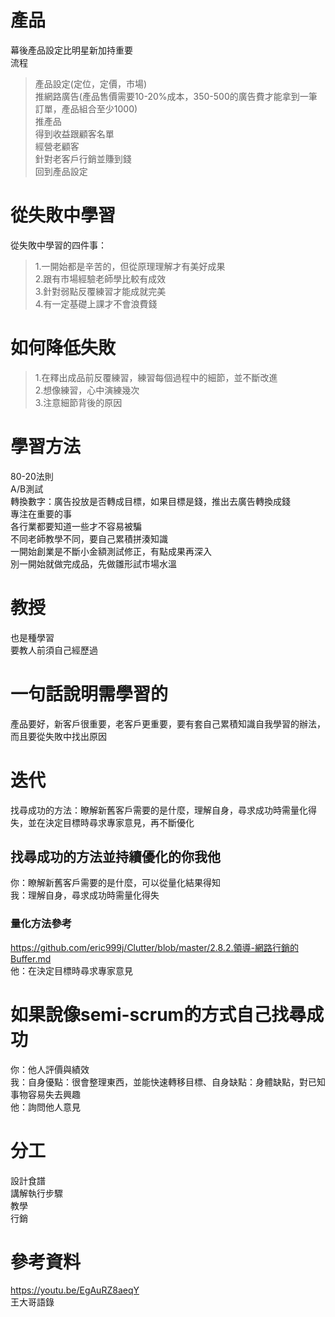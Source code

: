 # 產品
幕後產品設定比明星新加持重要  
流程  
>產品設定(定位，定價，市場)  
>推網路廣告(產品售價需要10-20%成本，350-500的廣告費才能拿到一筆訂單，產品組合至少1000)  
>推產品  
>得到收益跟顧客名單  
>經營老顧客  
>針對老客戶行銷並賺到錢  
>回到產品設定  

# 從失敗中學習
從失敗中學習的四件事：    
>1.一開始都是辛苦的，但從原理理解才有美好成果  
>2.跟有市場經驗老師學比較有成效  
>3.針對弱點反覆練習才能成就完美  
>4.有一定基礎上課才不會浪費錢 

# 如何降低失敗
>1.在釋出成品前反覆練習，練習每個過程中的細節，並不斷改進  
>2.想像練習，心中演練幾次  
>3.注意細節背後的原因  

# 學習方法  
80-20法則  
A/B測試  
轉換數字：廣告投放是否轉成目標，如果目標是錢，推出去廣告轉換成錢  
專注在重要的事  
各行業都要知道一些才不容易被騙  
不同老師教學不同，要自己累積拼湊知識  
一開始創業是不斷小金額測試修正，有點成果再深入  
別一開始就做完成品，先做雛形試市場水溫  

# 教授  
也是種學習  
要教人前須自己經歷過  


# 一句話說明需學習的
產品要好，新客戶很重要，老客戶更重要，要有套自己累積知識自我學習的辦法，而且要從失敗中找出原因   

# 迭代  
找尋成功的方法：瞭解新舊客戶需要的是什麼，理解自身，尋求成功時需量化得失，並在決定目標時尋求專家意見，再不斷優化    

## 找尋成功的方法並持續優化的你我他  
你：瞭解新舊客戶需要的是什麼，可以從量化結果得知    
我：理解自身，尋求成功時需量化得失 
### 量化方法參考  
https://github.com/eric999j/Clutter/blob/master/2.8.2.領導-網路行銷的Buffer.md  
他：在決定目標時尋求專家意見  

# 如果說像semi-scrum的方式自己找尋成功  
你：他人評價與績效  
我：自身優點：很會整理東西，並能快速轉移目標、自身缺點：身體缺點，對已知事物容易失去興趣  
他：詢問他人意見  

# 分工  
設計食譜  
講解執行步驟  
教學  
行銷  

# 參考資料  
https://youtu.be/EgAuRZ8aeqY  
王大哥語錄  
